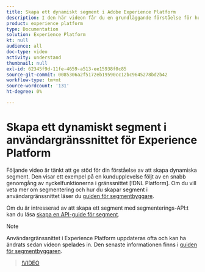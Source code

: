 ```yaml
---
title: Skapa ett dynamiskt segment i Adobe Experience Platform
description: I den här videon får du en grundläggande förståelse för hur du skapar dynamiska segment med hjälp av användargränssnittet för plattformen.
product: experience platform
type: Documentation
solution: Experience Platform
kt: null
audience: all
doc-type: video
activity: understand
thumbnail: null
exl-id: 62345f9d-11fe-4659-a513-ee15938f0c85
source-git-commit: 0085306a2f5172eb19590cc12bc9645278bd2b42
workflow-type: tm+mt
source-wordcount: '131'
ht-degree: 0%

---
```


# Skapa ett dynamiskt segment i användargränssnittet för Experience Platform

Följande video är tänkt att ge stöd för din förståelse av att skapa dynamiska segment. Den visar ett exempel på en kundupplevelse följt av en snabb genomgång av nyckelfunktionerna i gränssnittet [!DNL Platform]. Om du vill veta mer om segmentering och hur du skapar segment i användargränssnittet läser du [guiden för segmentbyggare](../ui/segment-builder.md).

Om du är intresserad av att skapa ett segment med segmenterings-API:t kan du läsa [skapa en API-guide för segment](../tutorials/create-a-segment.md).

>[!NOTE]
>
>Användargränssnittet i Experience Platform uppdateras ofta och kan ha ändrats sedan videon spelades in. Den senaste informationen finns i [guiden för segmentbyggaren](../ui/segment-builder.md).

>[!VIDEO](https://video.tv.adobe.com/v/27428?quality=12&learn=on)
